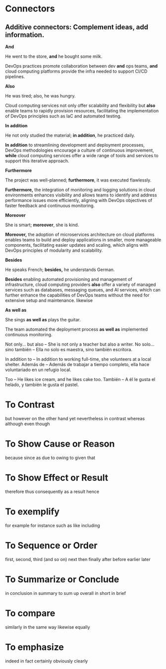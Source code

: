 # Connectors
## Additive connectors: Complement ideas, add information.

**And**

He went to the store, **and** he bought some milk.

DevOps practices promote collaboration between dev **and** ops teams, **and** cloud computing platforms provide the infra needed to support CI/CD pipelines.

**Also**

He was tired; also, he was hungry.

Cloud computing services not only offer scalability and flexibility but **also** enable teams to rapidly provision resources, facilitating the implementation of DevOps principles such as IaC and automated testing.

**In addition** 

He not only studied the material; **in addition**, he practiced daily.

**In addition** to streamlining development and deployment processes, DevOps methodologies encourage a culture of continuous improvement, **while** cloud computing services offer a wide range of tools and services to support this iterative approach.

**Furthermore**

The project was well-planned; **furthermore**, it was executed flawlessly.

**Furthermore,** the integration of monitoring and logging solutions in cloud environments enhances visibility and allows teams to identify and address performance issues more efficiently, aligning with DevOps objectives of faster feedback and continuous monitoring.

**Moreover**

She is smart; **moreover**, she is kind.

**Moreover,** the adoption of microservices architecture on cloud platforms enables teams to build and deploy applications in smaller, more manageable components, facilitating easier updates and scaling, which aligns with DevOps principles of modularity and scalability.

**Besides** 

He speaks French; **besides,** he understands German.

**Besides** enabling automated provisioning and management of infrastructure, cloud computing providers **also** offer a variety of managed services such as databases, messaging queues, and AI services, which can further enhance the capabilities of DevOps teams without the need for extensive setup and maintenance.
likewise


**As well as**

She sings **as well as** plays the guitar.

The team automated the deployment process **as well as** implemented continuous monitoring. 


Not only... but also – She is not only a teacher but also a writer.
No solo... sino también – Ella no solo es maestra, sino también escritora.

In addition to – In addition to working full-time, she volunteers at a local shelter.
Además de – Además de trabajar a tiempo completo, ella hace voluntariado en un refugio local.

Too – He likes ice cream, and he likes cake too.
También – A él le gusta el helado, y también le gusta el pastel.

# To Contrast
but
however
on the other hand
yet
nevertheless
in contrast
whereas
although
even though

# To Show Cause or Reason
because
since
as
due to
owing to
given that

# To Show Effect or Result
therefore
thus
consequently
as a result
hence

# To exemplify
for example
for instance
such as
like
including

# To Sequence or Order
first, second, third (and so on)
next
then
finally
after
before
earlier
later

# To Summarize or Conclude
in conclusion
in summary
to sum up
overall
in short
in brief

# To compare
similarly
in the same way
likewise
equally

# To emphasize
indeed
in fact
certainly
obviously
clearly